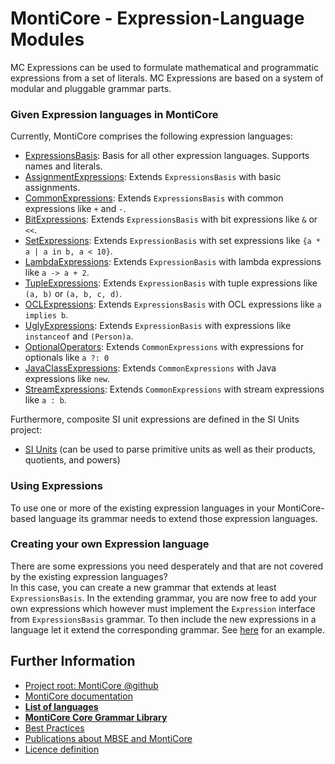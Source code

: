 <!-- (c) https://github.com/MontiCore/monticore -->

<!-- This is a MontiCore stable explanation. -->

# MontiCore - Expression-Language Modules

MC Expressions can be used to formulate mathematical and programmatic
expressions from a set of literals. MC Expressions are based on a system of
modular and pluggable grammar parts.

### Given Expression languages in MontiCore

Currently, MontiCore comprises the following expression languages:

* [ExpressionsBasis](ExpressionsBasis.mc4): Basis for all other expression
languages. Supports names and literals.
* [AssignmentExpressions](AssignmentExpressions.mc4): Extends `ExpressionsBasis` 
with basic assignments.
* [CommonExpressions](CommonExpressions.mc4): Extends `ExpressionsBasis` 
with common expressions like `+` and `-`.
* [BitExpressions](BitExpressions.mc4): Extends `ExpressionsBasis` 
with bit expressions like `&` or `<<`.
* [SetExpressions](../ocl/SetExpressions.mc4): Extends `ExpressionBasis`
with set expressions like `{a * a | a in b, a < 10}`.
* [LambdaExpressions](LambdaExpressions.mc4): Extends `ExpressionBasis` 
with lambda expressions like `a -> a + 2`.
* [TupleExpressions](TupleExpressions.mc4): Extends `ExpressionBasis`
with tuple expressions like `(a, b)` or `(a, b, c, d)`.
* [OCLExpressions](../ocl/OCLExpressions.mc4): Extends `ExpressionsBasis`
with OCL expressions like `a implies b`.
* [UglyExpressions](UglyExpressions.mc4): Extends `ExpressionBasis`
  with expressions like `instanceof` and `(Person)a`.
* [OptionalOperators](../ocl/OptionalOperators.mc4): Extends `CommonExpressions`
  with expressions for optionals like `a ?: 0`
* [JavaClassExpressions](JavaClassExpressions.mc4): Extends `CommonExpressions` 
with Java expressions like `new`.
* [StreamExpressions](StreamExpressions.mc4): Extends `CommonExpressions`
with stream expressions like `a : b`.

Furthermore, composite SI unit expressions are defined in the SI Units project:

* [SI Units](https://github.com/MontiCore/siunits/blob/master/src/main/grammars/de/monticore/SIUnits.mc4) (can be used to parse primitive units as well as their products, quotients, and powers)

### Using Expressions

To use one or more of the existing expression languages in your MontiCore-based
language its grammar needs to extend those expression languages.

### Creating your own Expression language

There are some expressions you need desperately and that are not covered
by the existing expression languages? <br/>
In this case, you can create a new grammar that extends at least
`ExpressionsBasis`. In the extending grammar, you are now free to add your own
expressions which however must implement the `Expression` interface from
`ExpressionsBasis` grammar. To then include the new expressions in a language
let it extend the corresponding grammar.
See [here](../../../../../test/grammars/de/monticore/expressions/CombineExpressionsWithLiterals.mc4)
for an example.

## Further Information

* [Project root: MontiCore @github](https://github.com/MontiCore/monticore)
* [MontiCore documentation](https://www.monticore.de/)
* [**List of languages**](https://github.com/MontiCore/monticore/blob/opendev/docs/Languages.md)
* [**MontiCore Core Grammar Library**](https://github.com/MontiCore/monticore/blob/opendev/monticore-grammar/src/main/grammars/de/monticore/Grammars.md)
* [Best Practices](https://github.com/MontiCore/monticore/blob/opendev/docs/BestPractices.md)
* [Publications about MBSE and MontiCore](https://www.se-rwth.de/publications/)
* [Licence definition](https://github.com/MontiCore/monticore/blob/master/00.org/Licenses/LICENSE-MONTICORE-3-LEVEL.md)

<!-- Links to other sites-->
[OCL-OCLExpressions]: https://git.rwth-aachen.de/monticore/languages/OCL/-/blob/develop/src/main/grammars/de/monticore/ocl/OCLExpressions.mc4
[OCL-SetExpressions]: https://git.rwth-aachen.de/monticore/languages/OCL/-/blob/develop/src/main/grammars/de/monticore/ocl/SetExpressions.mc4
